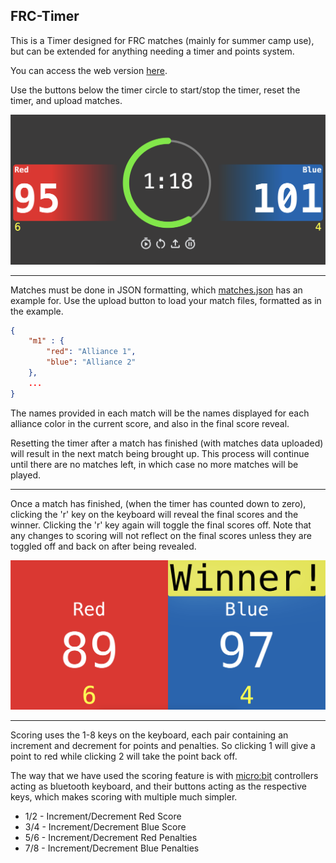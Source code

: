 ## FRC-Timer

This is a Timer designed for FRC matches (mainly for summer camp use), but can be extended for anything needing a timer and points system.

You can access the web version [here](https://netlockj.github.io/frc-timer/).

Use the buttons below the timer circle to start/stop the timer, reset the timer, and upload matches.

<img src="./images/example.png">

---

Matches must be done in JSON formatting, which [matches.json](./matches.json) has an example for. Use the upload button to load your match files, formatted as in the example.

```json
{
    "m1" : {
        "red": "Alliance 1",
        "blue": "Alliance 2"
    },
    ...
}
```
The names provided in each match will be the names displayed for each alliance color in the current score, and also in the final score reveal.

Resetting the timer after a match has finished (with matches data uploaded) will result in the next match being brought up. This process will continue until there are no matches left, in which case no more matches will be played.

---

Once a match has finished, (when the timer has counted down to zero), clicking the 'r' key on the keyboard will reveal the final scores and the winner. Clicking the 'r' key again will toggle the final scores off. Note that any changes to scoring will not reflect on the final scores unless they are toggled off and back on after being revealed.

<img src="./images/final-reveal.png">

---

Scoring uses the 1-8 keys on the keyboard, each pair containing an increment and decrement for points and penalties. So clicking 1 will give a point to red while clicking 2 will take the point back off.

The way that we have used the scoring feature is with [micro:bit](https://microbit.org/) controllers acting as bluetooth keyboard, and their buttons acting as the respective keys, which makes scoring with multiple much simpler. 

- 1/2 - Increment/Decrement Red Score
- 3/4 - Increment/Decrement Blue Score
- 5/6 - Increment/Decrement Red Penalties
- 7/8 - Increment/Decrement Blue Penalties
